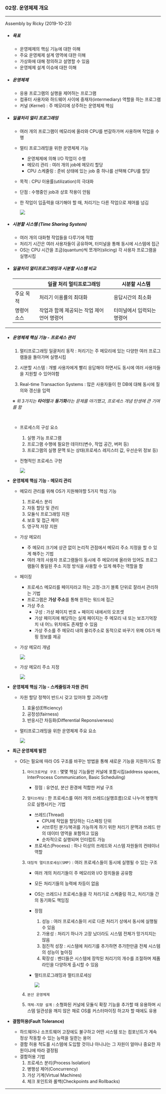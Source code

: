 ### 02장. 운영체제 개요

---

Assembly by Ricky (2019-10-23)

- ##### 목표

  - 운영체제의 핵심 기능에 대한 이해
  - 주요 운영체제 설계 영역에 대한 이해
  - 가상화에 대해 정의하고 설명할 수 있음
  - 운영체제 설계 이슈에 대한 이해

- ##### 운영체제

  - 응용 프로그램의 실행을 제어하는 프로그램
  - 컴퓨터 사용자와 하드웨어 사이에 중재자(intermediary) 역할을 하는 프로그램
  - 커널 (Kernel) : 주 메모리에 상주하는 운영체제 핵심

- ##### 일괄처리 멀티 프로그래밍

  - 여러 개의 프로그램이 메모리에 올라와 CPU를 번갈하가며 사용하며 작업을 수행
  - 멀티 프로그래밍을 위한 운영체제 기능
    - 운영체제에 의해 I/O 작업이 수행
    - 메모리 관리 : 여러 개의 job에 메모리 할당
    - CPU 스케줄링 : 준비 상태에 있는 job 중 하나를 선택해 CPU를 할당
  - 목적 : CPU 이용률(utilization)의 극대화
  - 단점 : 수행중인 job과 상호 작용이 안됨

  - 한 작업이 입출력을 대기해야 할 때, 처리기는 다른 작업으로 제어를 넘김

    <img src="./resources/os-02-001.png">

    

- ##### 시분할 시스템 (Time Sharing System)

  - 여러 개의 대화형 작업들을 다루기에 적합
  - 처리기 시간은 여러 사용자들이 공유하며, 터미널을 통해 동시에 시스템에 접근
  - OS는 CPU 시간을 조금(quantum)씩 쪼개어(slicing) 각 사용자 프로그램을 실행시킴

- ##### 일괄처리 멀티프로그래밍과 시분할 시스템 비교

  |             | 일괄 처리 멀티프로그래밍                   | 시분할 시스템              |
  | ----------- | ------------------------------------------ | -------------------------- |
  | 주요 목적   | 처리기 이용률의 최대화                     | 응답시간의 최소화          |
  | 명령어 소스 | 작업과 함께 제공되는 작업 제어 언어 명령어 | 터미널에서 입력되는 명령어 |

---

- ##### 운영체제 핵심 기능 - 프로세스 관리

  1. 멀티프로그래밍 일괄처리 동작 : 처리기는 주 메모리에 있는 다양한 여러 프로그램들을 돌아가며 실행시킴

  2. 시분할 시스템 : 개별 사용자에게 빨리 응답해야 하면서도 동시에 여러 사용자들을 지원할 수 있어야함

  3. Real-time Transaction Systems : 많은 사용자들이 한 DB에 대해 동시에 질의와 갱신을 입력

  ※ *위 3가지는 **타이밍**과 **동기화**라는 문제를 야기했고, 프로세스 개념 탄생에 큰 기여를 함*

  <br>

  - 프로세스의 구성 요소

    1. 실행 가능 프로그램
    2. 프로그램 수행에 필요한 데이터(변수, 작업 공간, 버퍼 등)
    3. 프로그램의 실행 문맥 또는 상태(프로세스 레지스터 값, 우선순위 정보 등)

  - 전형적인 프로세스 구현

    <img src="./resources/os-02-002.png">

- **운영체제 핵심 기능 - 메모리 관리**

  - 메모리 관리를 위해 OS가 지원해야할 5가지 핵심 기능
    1. 프로세스 분리
    2. 자동 할당 및 관리
    3. 모듈식 프로그래밍 지원
    4. 보호 및 접근 제어
    5. 영구적 저장 지원
  - 가상 메모리 
    - 주 메모리 크기에 상관 없이 논리적 관점에서 메모리 주소 지정을 할 수 있게 해주는 기법
    - 여러 개의 사용자 프로그램들이 동시에 주 메모리에 올라와 있어도 프로그램들이 통일된 주소 지정 방식을 사용할 수 있게 해주는 역할을 함

  - 페이징 

    - 프로세스 메모리를 페이지라고 하는 고정-크기 블록 단위로 잘라서 관리하는 기법
    - 프로그램은 **가상 주소**를 통해 원하는 워드에 접근
    - 가상 주소
      - 구성 : 가상 페이지 번호 + 페이지 내에서의 오프셋
      - 가상 페이지에 해당하는 실제 페이지는 주 메모리 내 또는 보조기억장치 내 어느 위치에도 존재할 수 있음
      - 가상 주소를 주 메모리 내의 물리주소로 동적으로 바꾸기 위해 OS가 매핑 정보를 제공

  - 가상 메모리 개념

    <img src="./resources/os-02-003.png">

  - 가상 메모리 주소 지정

    <img src="./resources/os-02-004.png">

  

- **운영체제 핵심 기능 - 스케줄링과 자원 관리**

  - 자원 할당 정책이 반드시 갖고 있어야 할 고려사항

    1. 효율성(Efficiency)
    2. 공정성(fairness)
    3. 반응시간 차등화(Differential Reponsiveness)

  - 멀티프로그래밍을 위한 운영체제 주요 요소

    <img src="./resources/os-02-005.png">

- **최근 운영체제 발전**

  - OS는 필요에 따라 OS 구조를 바꾸는 방법을 통해 새로운 기능을 지원하기도 함

    1. ```마이크로커널 구조``` : 몇몇 핵심 기능들만 커널에 포함시킴(address spaces, InterProcess Communication, Basic Scheduling)

       - 장점 : 유연성, 분산 환경에 적합한 커널 구조

    2. ```멀티쓰레딩``` : 한 프로세스를 여러 개의 쓰레드(실행흐름)으로 나누어 병행적으로 실행시키는 기법

       - 쓰레드(Thread) 
         - CPU에 작업을 할당하는 디스패칭 단위
         - 서브루틴 분기/복귀를 가능하게 하기 위한 처리기 문맥과 쓰레드 만의 데이터 영역을 포함하고 있음
         - 순차적으로 실행되며 인터럽트 가능
       - 프로세스(Process) : 하나 이상의 쓰레드와 시스템 자원들의 컨테이너 역할

    3. ```대칭적 멀티프로세싱(SMP)``` : 여러 프로세스들이 동시에 실행될 수 있는 구조

       - 여러 개의 처리기들이 주 메모리와 I/O 장치들을 공유함

       - 모든 처리기들의 능력에 차등이 없음

       - OS는 쓰레드나 프로세스들을 각 처리기로 스케줄링 하고, 처리기들 간의 동기화도 책임짐

       - 장점

         1. 성능 : 여러 프로세스들이 서로 다른 처리기 상에서 동시에 실행될 수 있음
         2. 가용성 : 처리기 하나가 고장 났더라도 시스템 전체가 망가지지는 않음
         3. 점진적 성장 : 시스템에 처리기를 추가하면 추가한만큼 전체 시스템의 성능이 높아짐
         4. 확장성 : 벤더들은 시스템에 장착된 처리기의 개수를 조절하며 제품 라인을 다양하게 출시할 수 있음 

       - 멀티프로그래밍과 멀티프로세싱

         <img src="./resources/os-02-006.png">

         

    4. ```분산 운영체제``` 

    5. ```객체-지향 설계``` : 소형화된 커널에 모듈식 확장 기능을 추가할 때 유용하며 시스템 일관성을 깨지 않은 채로 OS를 커스터마이징 하고자 할 때에도 유용

- **결함허용(Fault Tolerance)**

  - 하드웨어나 소프트웨어 고장에도 불구하고 어떤 시스템 또는 컴포넌트가 계속 정상 작동할 수 있는 능력을 일컫는 용어
  - 결함 허용 척도를 시스템에 도입할 것이냐 아니냐는 그 자원이 얼마나 중요한 자원이냐에 따라 결정됨
  - 결함허용 기법
    1. 프로세스 분리(Process Isolation)
    2. 병행성 제어(Concurrency)
    3. 가상 기계(Virtual Machines)
    4. 체크 포인트와 롤백(Checkpoints and Rollbacks)

---


